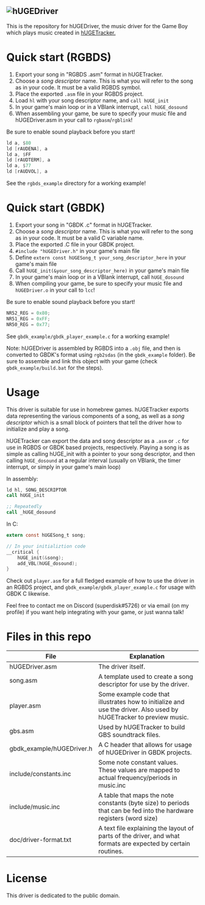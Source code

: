 ![hUGEDriver](https://nickfa.ro/images/Hugedriver2.gif)
---

This is the repository for hUGEDriver, the music driver for the Game Boy which plays music created in [hUGETracker.](https://nickfa.ro/index.php/HUGETracker)

# Quick start (RGBDS)
1. Export your song in "RGBDS .asm" format in hUGETracker.
2. Choose a *song descriptor* name. This is what you will refer to the song as in your code. It must be a valid RGBDS symbol.
3. Place the exported `.asm` file in your RGBDS project.
4. Load `hl` with your song descriptor name, and `call hUGE_init`
5. In your game's main loop or in a VBlank interrupt, `call hUGE_dosound`
6. When assembling your game, be sure to specify your music file and hUGEDriver.asm in your call to `rgbasm`/`rgblink`!

Be sure to enable sound playback before you start!

```asm
ld a, $80
ld [rAUDENA], a
ld a, $FF
ld [rAUDTERM], a
ld a, $77
ld [rAUDVOL], a
```

See the `rgbds_example` directory for a working example!

# Quick start (GBDK)
1. Export your song in "GBDK .c" format in hUGETracker.
2. Choose a *song descriptor* name. This is what you will refer to the song as in your code. It must be a valid C variable name.
3. Place the exported .C file in your GBDK project.
4. `#include "hUGEDriver.h"` in your game's main file
5. Define `extern const hUGESong_t your_song_descriptor_here` in your game's main file
6. Call `hUGE_init(&your_song_descriptor_here)` in your game's main file
7. In your game's main loop or in a VBlank interrupt, call `hUGE_dosound`
8. When compiling your game, be sure to specify your music file and `hUGEDriver.o` in your call to `lcc`!

Be sure to enable sound playback before you start!

```c
NR52_REG = 0x80;
NR51_REG = 0xFF;
NR50_REG = 0x77;
```

See `gbdk_example/gbdk_player_example.c` for a working example!

Note: hUGEDriver is assembled by RGBDS into a `.obj` file, and then is converted to GBDK's format using `rgb2sdas` (in the `gbdk_example` folder). Be sure to assemble and link this object with your game (check `gbdk_example/build.bat` for the steps).

# Usage

This driver is suitable for use in homebrew games. hUGETracker exports data representing the various components of a song, as well as a *song descriptor* which is a small block of pointers that tell the driver how to initialize and play a song.

hUGETracker can export the data and song descriptor as a `.asm` or `.c` for use in RGBDS or GBDK based projects, respectively. Playing a song is as simple as calling hUGE_init with a pointer to your song descriptor, and then calling `hUGE_dosound` at a regular interval (usually on VBlank, the timer interrupt, or simply in your game's main loop)

In assembly:
```asm
ld hl, SONG_DESCRIPTOR
call hUGE_init

;; Repeatedly
call _hUGE_dosound
```

In C:
```c
extern const hUGESong_t song;

// In your initializtion code
__critical {
    hUGE_init(&song);
    add_VBL(hUGE_dosound);
}
```

Check out `player.asm` for a full fledged example of how to use the driver in an RGBDS project, and `gbdk_example/gbdk_player_example.c` for usage with GBDK C likewise.

Feel free to contact me on Discord (superdisk#5726) or via email (on my profile) if you want help integrating with your game, or just wanna talk!

# Files in this repo

| File                      | Explanation                                                                                                         |
|---------------------------|---------------------------------------------------------------------------------------------------------------------|
| hUGEDriver.asm            | The driver itself.                                                                                                  |
| song.asm                  | A template used to create a song descriptor for use by the driver.                                                  |
| player.asm                | Some example code that illustrates how to initialize and use the driver. Also used by hUGETracker to preview music. |
| gbs.asm                   | Used by hUGETracker to build GBS soundtrack files.                                                                  |
| gbdk_example/hUGEDriver.h | A C header that allows for usage of hUGEDriver in GBDK projects.                                                    |
| include/constants.inc     | Some note constant values. These values are mapped to actual frequency/periods in music.inc                         |
| include/music.inc         | A table that maps the note constants (byte size) to periods that can be fed into the hardware registers (word size) |
| doc/driver-format.txt     | A text file explaining the layout of parts of the driver, and what formats are expected by certain routines.        |

# License

This driver is dedicated to the public domain.

